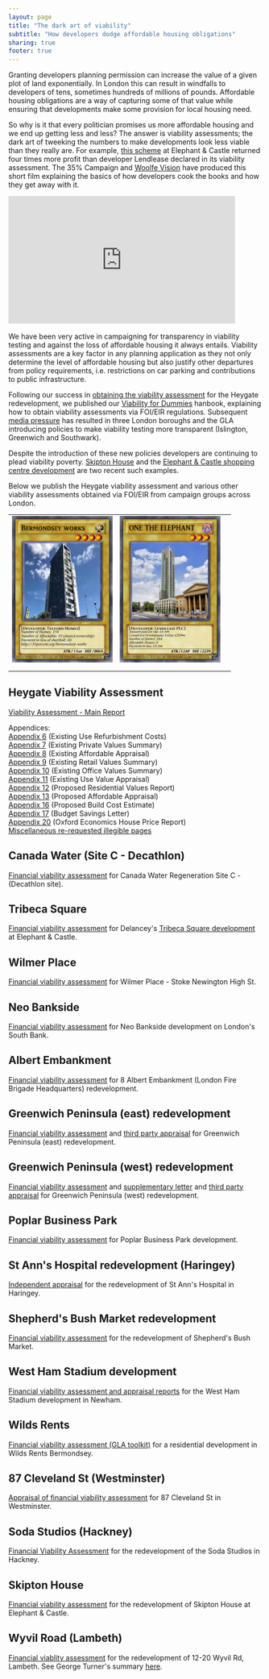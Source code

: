 ```yaml
---
layout: page
title: "The dark art of viability"
subtitle: "How developers dodge affordable housing obligations"
sharing: true
footer: true
---
```

Granting developers planning permission can increase the value of a given plot of land exponentially. In London this can result in windfalls to developers of tens, sometimes hundreds of millions of pounds. Affordable housing obligations are a way of capturing some of that value while ensuring that developments make some provision for local housing need. 

So why is it that every politician promises us more affordable housing and we end up getting less and less? The answer is viability assessments; the dark art of tweeking the numbers to make developments look less viable than they really are. For example, [this scheme](http://35percent.org/2017-04-12-draft-one-the-elephant-fva/) at Elephant & Castle returned four times more profit than developer Lendlease declared in its viability assessment. The 35% Campaign and [Woolfe Vision](http://woolfe.vision) have produced this short film explaining the basics of how developers cook the books and how they get away with it.

<iframe width="450" height="253" src="https://www.youtube.com/embed/QHVFMUaG8fQ" frameborder="0" allowfullscreen></iframe>

We have been very active in campaigning for transparency in viability testing and against the loss of affordable housing it always entails. Viability assessments are a key factor in any planning application as they not only determine the level of affordable housing but also justify other departures from policy requirements, i.e. restrictions on car parking and contributions to public infrastructure.

Following our success in [obtaining the viability assessment](http://35percent.org/2015-06-25-heygate-viability-assessment-finally-revealed/) for the Heygate redevelopment, we published our [Viability for Dummies](http://35percent.org/images/viabilityfordummies.pdf) hanbook, explaining how to obtain viability assessments via FOI/EIR regulations. Subsequent [media pressure](https://www.theguardian.com/cities/2015/jun/25/london-developers-viability-planning-affordable-social-housing-regeneration-oliver-wainwright) has resulted in three London boroughs and the GLA introducing policies to make viability testing more transparent (Islington, Greenwich and Southwark). 

Despite the introduction of these new policies developers are continuing to plead viability poverty. [Skipton House](/skipton-house) and the [Elephant & Castle shopping centre development](/shopping-centre) are two recent such examples.

Below we publish the Heygate viability assessment and various other viability assessments obtained via FOI/EIR from campaign groups across London.

|   |   |   |
|---|---|---|
| <img src="/img/tctbermondseyworks.jpg" width="200"> | <img src="/img/ttote.jpg" width="200"> |   |
|   |   |   |
|   |   |   |


## Heygate Viability Assessment
[Viability Assessment - Main Report](http://crappistmartin.github.io/images/HeygateViabilityAssessment_MainReport.pdf)

Appendices:  
[Appendix 6](http://crappistmartin.github.io/images/Appendix6.pdf) (Existing Use Refurbishment Costs)  
[Appendix 7](http://crappistmartin.github.io/images/Appendix7.pdf) (Existing Private Values Summary)  
[Appendix 8](http://crappistmartin.github.io/images/Appendix8.pdf) (Existing Affordable Appraisal)  
[Appendix 9](http://crappistmartin.github.io/images/Appendix9.pdf) (Existing Retail Values Summary)  
[Appendix 10](http://crappistmartin.github.io/images/Appendix10.pdf) (Existing Office Values Summary)  
[Appendix 11](http://crappistmartin.github.io/images/Appendix11.pdf) (Existing Use Value Appraisal)  
[Appendix 12](http://crappistmartin.github.io/images/Appendix12.pdf) (Proposed Residential Values Report)  
[Appendix 13](http://crappistmartin.github.io/images/Appendix13.pdf) (Proposed Affordable Appraisal)  
[Appendix 16](http://crappistmartin.github.io/images/Appendix16.pdf) (Proposed Build Cost Estimate)  
[Appendix 17](http://crappistmartin.github.io/images/Appendix17.pdf) (Budget Savings Letter)  
[Appendix 20](http://crappistmartin.github.io/images/Appendix20.pdf) (Oxford Economics House Price Report)  
[Miscellaneous re-requested illegible pages](http://crappistmartin.github.io/images/IllegiblePagesReRequested.pdf)



## Canada Water (Site C - Decathlon)
[Financial viability assessment](http://crappistmartin.github.io/images/Canada_WaterC_ViabilityAssessment.pdf) for Canada Water Regeneration Site C - (Decathlon site).


## Tribeca Square
[Financial viability assessment](http://crappistmartin.github.io/images/Delancey_Tribeca_ViabilityAssessment.pdf) for Delancey's [Tribeca Square development](/tribeca-square) at Elephant & Castle.  

## Wilmer Place
[Financial viability assessment](http://stokeylocal.org.uk/2015/12/financial-viability-appraisals/) for Wilmer Place - Stoke Newington High St.  

## Neo Bankside
[Financial viability assessment](http://crappistmartin.github.io/images/NeoBankside_VA.pdf) for Neo Bankside development on London's South Bank.  

## Albert Embankment
[Financial viability assessment](http://crappistmartin.github.io/images/22_FinancialViabilityReport-8AlbertEmbankment.pdf) for 8 Albert Embankment (London Fire Brigade Headquarters) redevelopment.  

## Greenwich Peninsula (east) redevelopment 
[Financial viability assessment](http://crappistmartin.github.io/images/greenwichpeneast.pdf) and [third party appraisal](/images/greenwichpeneast_appraisal.pdf) for Greenwich Peninsula (east) redevelopment.

## Greenwich Peninsula (west) redevelopment 
[Financial viability assessment](http://crappistmartin.github.io/images/greenwichpen.pdf) and [supplementary letter](/images/greenwichpen_cmarsh.pdf) and [third party appraisal](/images/greenwichpenwest_appraisal.pdf) for Greenwich Peninsula (west) redevelopment.

## Poplar Business Park
[Financial viability assessment](http://crappistmartin.github.io/images/23_PoplarBusinessParkViability.pdf) for Poplar Business Park development.  

## St Ann's Hospital redevelopment (Haringey)
[Independent appraisal](http://crappistmartin.github.io/images/StAnns_viabilityindependentassessment.pdf) for the redevelopment of St Ann's Hospital in Haringey.  

## Shepherd's Bush Market redevelopment 
[Financial viability assessment](https://www.concreteaction.net/wp-content/Documents/Viability/Shepherds-bush-market-viability-assessment.pdf) for the redevelopment of Shepherd's Bush Market.  

## West Ham Stadium development 
[Financial viability assessment and appraisal reports](http://crappistmartin.github.io/images/FVAWestHamStadium.pdf) for the West Ham Stadium development in Newham.  

## Wilds Rents
[Financial viability assessment (GLA toolkit)](/img/wildsrents.pdf) for a residential development in Wilds Rents Bermondsey.

## 87 Cleveland St (Westminster)
[Appraisal of financial viability assessment](/img/87clevelandstreet.pdf) for 87 Cleveland St in Westminster.

## Soda Studios (Hackney)
[Financial Viability Assessment](/img/sodastudioshackney.pdf) for the redevelopment of the Soda Studios in Hackney.

## Skipton House
[Financial viability assessment](http://35percent.org/img/skiptonhouseFVA.pdf) for the redevelopment of Skipton House at Elephant & Castle.

## Wyvil Road (Lambeth)
[Financial viablity assessment](http://www.ourcity.london/wp-content/uploads/2016/07/14_03701_FUL-Viability_Assessment__Private___Confidential_-1209999-1.pdf) for the redevelopment of 12-20 Wyvil Rd, Lambeth. See George Turner's summary [here](http://www.ourcity.london/case-studies/12-20-wyvil-road/).
